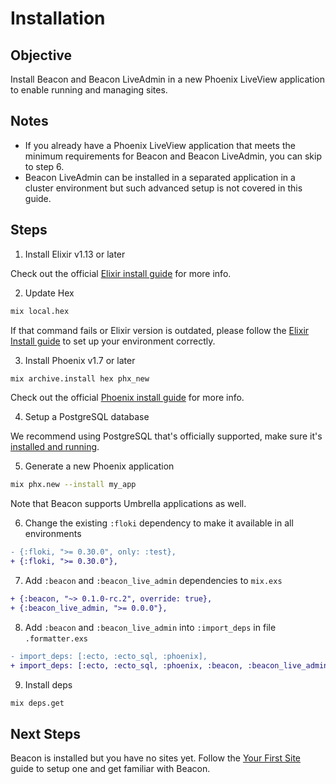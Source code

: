# Installation

## Objective

Install Beacon and Beacon LiveAdmin in a new Phoenix LiveView application to enable running and managing sites.

## Notes

- If you already have a Phoenix LiveView application that meets the minimum requirements for Beacon and Beacon LiveAdmin, you can skip to step 6.
- Beacon LiveAdmin can be installed in a separated application in a cluster environment but such advanced setup is not covered in this guide.

## Steps

1. Install Elixir v1.13 or later

Check out the official [Elixir install guide](https://elixir-lang.org/install.html) for more info.

2. Update Hex

  ```sh
  mix local.hex
  ```

If that command fails or Elixir version is outdated, please follow the [Elixir Install guide](https://elixir-lang.org/install.html) to set up your environment correctly.

3. Install Phoenix v1.7 or later

  ```sh
  mix archive.install hex phx_new
  ```

Check out the official [Phoenix install guide](https://hexdocs.pm/phoenix/installation.html) for more info.

4. Setup a PostgreSQL database

We recommend using PostgreSQL that's officially supported, make sure it's [installed and running](https://wiki.postgresql.org/wiki/Detailed_installation_guides).

5. Generate a new Phoenix application

  ```sh
  mix phx.new --install my_app
  ```

Note that Beacon supports Umbrella applications as well.

6. Change the existing `:floki` dependency to make it available in all environments

  ```diff
  - {:floki, ">= 0.30.0", only: :test},
  + {:floki, ">= 0.30.0"},
  ```

7. Add `:beacon` and `:beacon_live_admin` dependencies to `mix.exs`

  ```diff
  + {:beacon, "~> 0.1.0-rc.2", override: true},
  + {:beacon_live_admin, ">= 0.0.0"},
  ```

8. Add `:beacon` and `:beacon_live_admin` into `:import_deps` in file `.formatter.exs`

  ```diff
  - import_deps: [:ecto, :ecto_sql, :phoenix],
  + import_deps: [:ecto, :ecto_sql, :phoenix, :beacon, :beacon_live_admin],
  ```

9. Install deps

  ```sh
  mix deps.get
  ```

## Next Steps

Beacon is installed but you have no sites yet. Follow the [Your First Site](your-first-site.md) guide to setup one and get familiar with Beacon.
